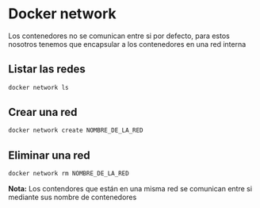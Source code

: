 # **Docker network**

Los contenedores no se comunican entre si por defecto, para estos nosotros tenemos que encapsular a los contenedores en una red interna

## **Listar las redes**

```bash
docker network ls
```


## **Crear una red**

```bash
docker network create NOMBRE_DE_LA_RED
```


## **Eliminar una red**

```bash
docker network rm NOMBRE_DE_LA_RED
```


**Nota:** Los contendores que están en una misma red se comunican entre si mediante sus nombre de contenedores